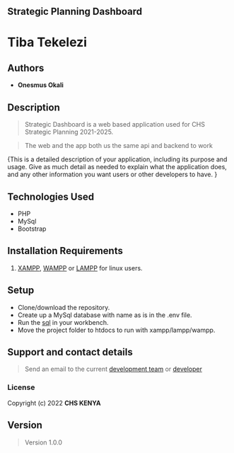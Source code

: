 ## Strategic Planning Dashboard


# Tiba Tekelezi

## Authors

- **Onesmus Okali**


## Description

  >Strategic Dashboard is a web based application used for CHS Strategic Planning 2021-2025.
    
  >The web and the app both us the same api and backend to work

{This is a detailed description of your application, including its purpose and usage.  Give as much detail as needed to explain what the application does, and any other information you want users or other developers to have. }

## Technologies Used

- PHP
- MySql
- Bootstrap

## Installation Requirements

1. [XAMPP](https://www.apachefriends.org/download.html), [WAMPP](https://sourceforge.net/projects/wampserver/) or [LAMPP](https://ubuntu.com/server/docs/lamp-applications) for linux users.

## Setup

  - Clone/download the repository.
  - Create up a MySql database with name as is in the .env file.
  - Run the [sql](/db/chs_strategy.sql) in your workbench.
  - Move the project folder to htdocs to run with xampp/lampp/wampp.

## Support and contact details

>Send an email to the current [development team](kkamenwa@chskenya.org) or [developer](ashisomaokal@gmail.com)

### License

   Copyright (c) 2022 **CHS KENYA**

## Version

  >Version 1.0.0
  
